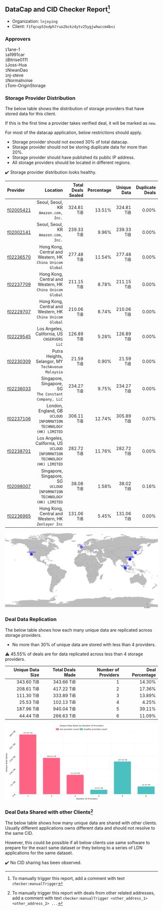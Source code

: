## DataCap and CID Checker Report[^1]
 - Organization: `lnjoying`
 - Client: `f1fqcvp53xdph7ruo2bckz4ytv25ygjwhwccm4bvi`
### Approvers
`1`1ane-1<br/>`1`a1991car<br/>`1`Bitrise0111<br/>`1`Joss-Hua<br/>`1`NiwanDao<br/>`1`nj-steve<br/>`1`Normalnoise<br/>`1`Tom-OriginStorage

### Storage Provider Distribution
The below table shows the distribution of storage providers that have stored data for this client.

If this is the first time a provider takes verified deal, it will be marked as `new`.

For most of the datacap application, below restrictions should apply.
 - Storage provider should not exceed 30% of total datacap.
 - Storage provider should not be storing duplicate data for more than 20%.
 - Storage provider should have published its public IP address.
 - All storage providers should be located in different regions.

✔️ Storage provider distribution looks healthy.

| Provider                                              |                                                                     Location | Total Deals Sealed | Percentage | Unique Data | Duplicate Deals |
| :---------------------------------------------------- | ---------------------------------------------------------------------------: | -----------------: | ---------: | ----------: | --------------: |
| [f02005421](https://filfox.info/en/address/f02005421) |                                      Seoul, Seoul, KR<br/>`Amazon.com, Inc.` |         324.81 TiB |     13.51% |  324.81 TiB |           0.00% |
| [f02002141](https://filfox.info/en/address/f02002141) |                                      Seoul, Seoul, KR<br/>`Amazon.com, Inc.` |         239.33 TiB |      9.96% |  239.33 TiB |           0.00% |
| [f02236570](https://filfox.info/en/address/f02236570) |                 Hong Kong, Central and Western, HK<br/>`China Unicom Global` |         277.48 TiB |     11.54% |  277.48 TiB |           0.00% |
| [f02237709](https://filfox.info/en/address/f02237709) |                 Hong Kong, Central and Western, HK<br/>`China Unicom Global` |         211.15 TiB |      8.78% |  211.15 TiB |           0.00% |
| [f02229707](https://filfox.info/en/address/f02229707) |                 Hong Kong, Central and Western, HK<br/>`China Unicom Global` |         210.06 TiB |      8.74% |  210.06 TiB |           0.00% |
| [f02229545](https://filfox.info/en/address/f02229545) |                              Los Angeles, California, US<br/>`CNSERVERS LLC` |         126.89 TiB |      5.28% |  126.89 TiB |           0.00% |
| [f02230309](https://filfox.info/en/address/f02230309) |                        Putra Heights, Selangor, MY<br/>`TechAvenue Malaysia` |          21.59 TiB |      0.90% |   21.59 TiB |           0.00% |
| [f02236033](https://filfox.info/en/address/f02236033) |                     Singapore, Singapore, SG<br/>`The Constant Company, LLC` |         234.27 TiB |      9.75% |  234.27 TiB |           0.00% |
| [f02237106](https://filfox.info/en/address/f02237106) |         London, England, GB<br/>`UCLOUD INFORMATION TECHNOLOGY (HK) LIMITED` |         306.11 TiB |     12.74% |  305.89 TiB |           0.07% |
| [f02238701](https://filfox.info/en/address/f02238701) | Los Angeles, California, US<br/>`UCLOUD INFORMATION TECHNOLOGY (HK) LIMITED` |         282.72 TiB |     11.76% |  282.72 TiB |           0.00% |
| [f02098007](https://filfox.info/en/address/f02098007) |    Singapore, Singapore, SG<br/>`UCLOUD INFORMATION TECHNOLOGY (HK) LIMITED` |          38.08 TiB |      1.58% |   38.02 TiB |           0.16% |
| [f02236965](https://filfox.info/en/address/f02236965) |                        Hong Kong, Central and Western, HK<br/>`Zenlayer Inc` |         131.06 TiB |      5.45% |  131.06 TiB |           0.00% |

<img src="https://raw.githubusercontent.com/data-preservation-programs/filplus-checker-assets/main/filecoin-project/filecoin-plus-large-datasets/issues/1834/1696565059358.png"/>

### Deal Data Replication
The below table shows how each many unique data are replicated across storage providers.

- No more than 30% of unique data are stored with less than 4 providers.

⚠️ 45.55% of deals are for data replicated across less than 4 storage providers.

| Unique Data Size | Total Deals Made | Number of Providers | Deal Percentage |
| ---------------: | ---------------: | ------------------: | --------------: |
|       343.60 TiB |       343.66 TiB |                   1 |          14.30% |
|       208.61 TiB |       417.22 TiB |                   2 |          17.36% |
|       111.30 TiB |       333.89 TiB |                   3 |          13.89% |
|        25.53 TiB |       102.13 TiB |                   4 |           4.25% |
|       187.96 TiB |       940.04 TiB |                   5 |          39.11% |
|        44.44 TiB |       266.63 TiB |                   6 |          11.09% |

<img src="https://raw.githubusercontent.com/data-preservation-programs/filplus-checker-assets/main/filecoin-project/filecoin-plus-large-datasets/issues/1834/1696565060088.png"/>

### Deal Data Shared with other Clients[^3]
The below table shows how many unique data are shared with other clients.
Usually different applications owns different data and should not resolve to the same CID.

However, this could be possible if all below clients use same software to prepare for the exact same dataset or they belong to a series of LDN applications for the same dataset.

✔️ No CID sharing has been observed.

[^1]: To manually trigger this report, add a comment with text `checker:manualTrigger`

[^2]: Deals from those addresses are combined into this report as they are specified with `checker:manualTrigger`

[^3]: To manually trigger this report with deals from other related addresses, add a comment with text `checker:manualTrigger <other_address_1> <other_address_2> ...`
